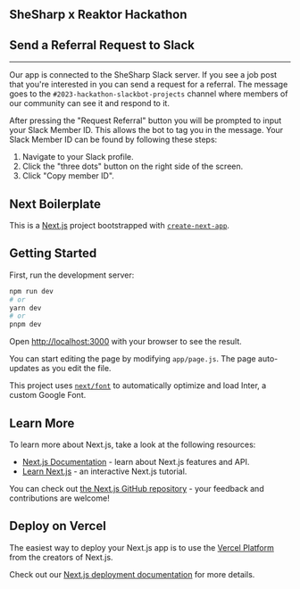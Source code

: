 ## SheSharp x Reaktor Hackathon

## Send a Referral Request to Slack

---

Our app is connected to the SheSharp Slack server. If you see a job post that you're interested in you can send a request for a referral. The message goes to the `#2023-hackathon-slackbot-projects` channel where members of our community can see it and respond to it.

After pressing the "Request Referral" button you will be prompted to input your Slack Member ID. This allows the bot to tag you in the message. Your Slack Member ID can be found by following these steps:

1. Navigate to your Slack profile.
2. Click the "three dots" button on the right side of the screen.
3. Click "Copy member ID".

## Next Boilerplate

This is a [Next.js](https://nextjs.org/) project bootstrapped with [`create-next-app`](https://github.com/vercel/next.js/tree/canary/packages/create-next-app).

## Getting Started

First, run the development server:

```bash
npm run dev
# or
yarn dev
# or
pnpm dev
```

Open [http://localhost:3000](http://localhost:3000) with your browser to see the result.

You can start editing the page by modifying `app/page.js`. The page auto-updates as you edit the file.

This project uses [`next/font`](https://nextjs.org/docs/basic-features/font-optimization) to automatically optimize and load Inter, a custom Google Font.

## Learn More

To learn more about Next.js, take a look at the following resources:

- [Next.js Documentation](https://nextjs.org/docs) - learn about Next.js features and API.
- [Learn Next.js](https://nextjs.org/learn) - an interactive Next.js tutorial.

You can check out [the Next.js GitHub repository](https://github.com/vercel/next.js/) - your feedback and contributions are welcome!

## Deploy on Vercel

The easiest way to deploy your Next.js app is to use the [Vercel Platform](https://vercel.com/new?utm_medium=default-template&filter=next.js&utm_source=create-next-app&utm_campaign=create-next-app-readme) from the creators of Next.js.

Check out our [Next.js deployment documentation](https://nextjs.org/docs/deployment) for more details.
